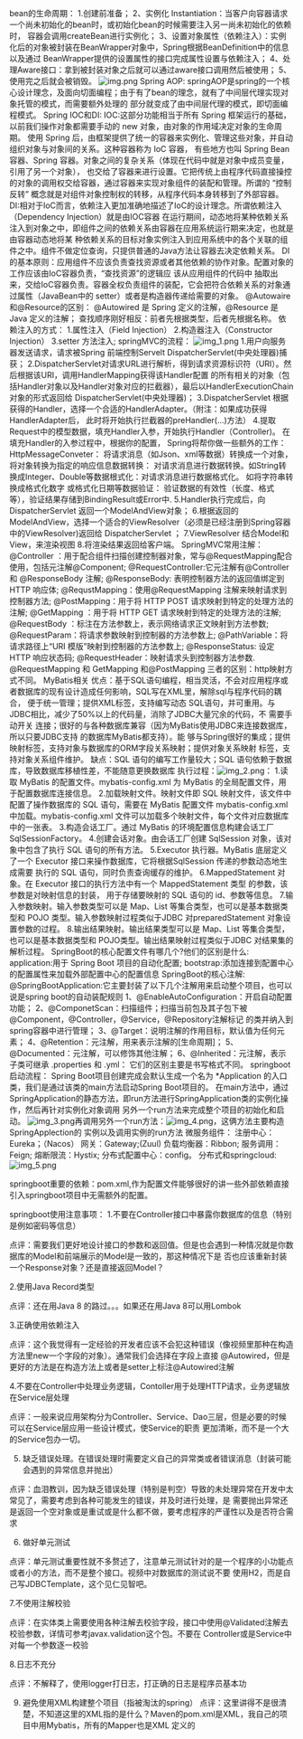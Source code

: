 bean的生命周期：
        1.创建前准备；
        2、实例化 Instantiation：当客户向容器请求一个尚未初始化的bean时，或初始化bean的时候需要注入另一尚未初始化的依赖时，
    容器会调用createBean进行实例化；
        3、设置对象属性（依赖注入）：实例化后的对象被封装在BeanWrapper对象中，Spring根据BeanDefinition中的信息以及通过
    BeanWrapper提供的设置属性的接口完成属性设置与依赖注入；
        4、处理Aware接口：拿到被封装对象之后就可以通过aware接口调用然后被使用；
        5、使用完之后就会被销毁。
    ![img.png](img.png)
Spring AOP:
    springAOP是spring的一个核心设计理念，及面向切面编程；由于有了bean的理念，就有了中间层代理实现对象托管的模式，而需要额外处理的
部分就变成了由中间层代理的模式，即切面编程模式。
Spring IOC和DI:
    IOC:这部分功能相当于所有 Spring 框架运行的基础，以前我们操作对象都需要手动的 new 对象，由对象的作用域决定对象的生命周期。
使用 Spring 后，由框架提供了统一的容器来实例化、管理这些对象，并自动组织对象与对象间的关系。这种容器称为 IoC 容器，
有些地方也叫 Spring Bean 容器、Spring 容器。对象之间的复杂关系（体现在代码中就是对象中成员变量，引用了另一个对象），
也交给了容器来进行设置。它把传统上由程序代码直接操控的对象的调用权交给容器，通过容器来实现对象组件的装配和管理。所谓的
“控制反转” 概念就是对组件对象控制权的转移，从程序代码本身转移到了外部容器。
    DI:相对于IoC而言，依赖注入更加准确地描述了IoC的设计理念。所谓依赖注入（Dependency Injection）就是由IOC容器
在运行期间，动态地将某种依赖关系注入到对象之中，即组件之间的依赖关系由容器在应用系统运行期来决定，也就是由容器动态地将某
种依赖关系的目标对象实例注入到应用系统中的各个关联的组件之中。组件不做定位查询，只提供普通的Java方法让容器去决定依赖关系。
    DI的基本原则：应用组件不应该负责查找资源或者其他依赖的协作对象。配置对象的工作应该由IoC容器负责，“查找资源”的逻辑应
该从应用组件的代码中 抽取出来，交给IoC容器负责。容器全权负责组件的装配，它会把符合依赖关系的对象通过属性（JavaBean中的
setter）或者是构造器传递给需要的对象。
@Autowaire和@Resource的区别：
    @Autowired 是 Spring 定义的注解，@Resource 是 Java 定义的注解；
    查找顺序刚好相反：前者先根据类型，后者先根据名称。
依赖注入的方式：
    1.属性注入（Field Injection）
    2.构造器注入（Constructor Injection） 
    3.setter 方法注入; 
springMVC的流程：
    ![img_1.png](img_1.png) 
    1.用户向服务器发送请求，请求被Spring 前端控制Servelt DispatcherServlet(中央处理器)捕获；
    2.DispatcherServlet对请求URL进行解析，得到请求资源标识符（URI）。然后根据该URI，调用HandlerMapping获得该Handler配置
的所有相关的对象（包括Handler对象以及Handler对象对应的拦截器），最后以HandlerExecutionChain对象的形式返回给
DispatcherServlet(中央处理器)；
    3.DispatcherServlet 根据获得的Handler，选择一个合适的HandlerAdapter。（附注：如果成功获得HandlerAdapter后，
此时将开始执行拦截器的preHandler(…)方法）
    4.提取Request中的模型数据，填充Handler入参，开始执行Handler（Controller)。 在填充Handler的入参过程中，根据你的配置，
Spring将帮你做一些额外的工作：
HttpMessageConveter： 将请求消息（如Json、xml等数据）转换成一个对象，将对象转换为指定的响应信息数据转换：
对请求消息进行数据转换。如String转换成Integer、Double等数据根式化：对请求消息进行数据格式化。 如将字符串转换成格式化数字
或格式化日期等数据验证： 验证数据的有效性（长度、格式等），验证结果存储到BindingResult或Error中.
    5.Handler执行完成后，向DispatcherServlet 返回一个ModelAndView对象；
    6.根据返回的ModelAndView，选择一个适合的ViewResolver（必须是已经注册到Spring容器中的ViewResolver)返回给
DispatcherServlet ；
    7.ViewResolver 结合Model和View，来渲染视图
    8.将渲染结果返回给客户端。
SpringMVC常用注解：
    @Controller ：用于配合组件扫描创建控制器对象，常与@RequestMapping配合使用，包括元注解@Component;
    @RequestController:它元注解有@Controller 和 @ResponseBody 注解;
    @ResponseBody: 表明控制器方法的返回值绑定到 HTTP 响应体;
    @RequstMapping：使用@RequestMapping 注解来映射请求到控制器方法;
    @PostMapping：用于将 HTTP POST 请求映射到特定的处理方法的注解;
    @GetMapping ：用于将 HTTP GET 请求映射到特定的处理方法的注解;
    @RequestBody ：标注在方法参数上，表示网络请求正文映射到方法参数;
    @RequestParam：将请求参数映射到控制器的方法参数上;
    @PathVariable：将请求路径上“URI 模版”映射到控制器的方法参数上;
    @ResponseStatus: 设定 HTTP 响应状态码;
    @RequestHeader：映射请求头到控制器方法参数.
@RequestMapping 和 GetMapping 和@PostMapping 三者的区别：http映射方式不同。
MyBatis相关
    优点：基于SQL语句编程，相当灵活，不会对应用程序或者数据库的现有设计造成任何影响，SQL写在XML里，解除sql与程序代码的耦合，
便于统一管理；提供XML标签，支持编写动态 SQL语句，并可重用。与JDBC相比，减少了50%以上的代码量，消除了JDBC大量冗余的代码，不
需要手动开关 连接；很好的与各种数据库兼容（因为MyBatis使用JDBC来连接数据库，所以只要JDBC支持 的数据库MyBatis都支持）。能
够与Spring很好的集成；提供映射标签，支持对象与数据库的ORM字段关系映射；提供对象关系映射 标签，支持对象关系组件维护。
    缺点：SQL 语句的编写工作量较大；SQL 语句依赖于数据库，导致数据库移植性差，不能随意更换数据库
执行过程：![img_2.png](img_2.png)： 
    1.读取 MyBatis 的配置文件。mybatis-config.xml 为 MyBatis 的全局配置文件，用于配置数据库连接信息。
    2.加载映射文件。映射文件即 SQL 映射文件，该文件中配置了操作数据库的 SQL 语句，需要在 MyBatis 配置文件 
mybatis-config.xml 中加载。mybatis-config.xml 文件可以加载多个映射文件，每个文件对应数据库中的一张表。
    3.构造会话工厂。通过 MyBatis 的环境配置信息构建会话工厂 SqlSessionFactory。
    4.创建会话对象。由会话工厂创建 SqlSession 对象，该对象中包含了执行 SQL 语句的所有方法。
    5.Executor 执行器。MyBatis 底层定义了一个 Executor 接口来操作数据库，它将根据SqlSession 传递的参数动态地生成需要
执行的 SQL 语句，同时负责查询缓存的维护。
    6.MappedStatement 对象。在 Executor 接口的执行方法中有一个 MappedStatement 类型 的参数，该参数是对映射信息的封装，
用于存储要映射的 SQL 语句的 id、参数等信息。
    7.输入参数映射。输入参数类型可以是 Map、List 等集合类型，也可以是基本数据类型和 POJO 类型。输入参数映射过程类似于JDBC
对preparedStatement 对象设置参数的过程。
    8.输出结果映射。输出结果类型可以是 Map、List 等集合类型，也可以是基本数据类型和 POJO类型。输出结果映射过程类似于JDBC
对结果集的解析过程。
SpringBoot的核心配置文件有哪几个?他们的区别是什么:
    application:用于 Spring Boot 项目的自动化配置;
    bootstrap:添加连接到配置中心的配置属性来加载外部配置中心的配置信息
SpringBoot的核心注解:
    @SpringBootApplication:它主要封装了以下几个注解用来启动整个项目，也可以说是spring boot的自动装配规则
        1、@EnableAutoConfiguration：开启自动配置功能；
        2、@ComponetScan：扫描组件；扫描当前包及其子包下被@Component，@Controller，@Service，@Repository注解标记
        的类并纳入到spring容器中进行管理；
        3、@Target：说明注解的作用目标，默认值为任何元素；
        4、@Retention：元注解，用来表示注解的[生命周期]；
        5、@Documented：元注解，可以修饰其他注解；
        6、@Inherited：元注解，表示子类可继承
.properties 和 .yml：
    它们的区别主要是书写格式不同。
springboot启动流程：
        Spring Boot项目创建完成会默认生成一个名为 *Application 的入口类，我们是通过该类的main方法启动Spring Boot项目的。
    在main方法中，通过SpringApplication的静态方法，即run方法进行SpringApplication类的实例化操作，然后再针对实例化对象调用
    另外一个run方法来完成整个项目的初始化和启动。
        ![img_3.png](img_3.png)再调用另外一个run方法：![img_4.png](img_4.png)，这俩方法主要构造SpringApplection的
    实例以及调用实例的run方法
微服务组件：
    注册中心：Eureka；（Nacos）
    网关：Gateway;(Zuul)
    负载均衡器：Ribbon;
    服务调用：Feign;
    熔断限流：Hystix;
    分布式配置中心：config。
分布式和springcloud:
    ![img_5.png](img_5.png)

springboot重要的依赖：pom.xml,作为配置文件能够很好的讲一些外部依赖直接引入springboot项目中无需额外的配置。

springboot使用注意事项：
1.不要在Controller接口中暴露你数据库的信息（特别是例如密码等信息）

点评：需要我们更好地设计接口的参数和返回值。但是也会遇到一种情况就是你数据库的Model和前端展示的Model是一致的，那这种情况下是
否也应该重新封装一个Response对象？还是直接返回Model？

2.使用Java Record类型

点评：还在用Java 8 的路过。。。如果还在用Java 8可以用Lombok

3.正确使用依赖注入

点评：这个我觉得有一定经验的开发者应该不会犯这种错误（像视频里那种在构造方法里new一个字段的对象）。通常我们会选择在字段上直接
@Autowired，但是更好的方法是在构造方法上或者是setter上标注@Autowired注解

4.不要在Controller中处理业务逻辑，Contoller用于处理HTTP请求，业务逻辑放在Service层处理

点评：一般来说应用架构分为Controller、Service、Dao三层，但是必要的时候可以在Service层应用一些设计模式，使Service的职责
更加清晰，而不是一个大的Service包办一切。

5. 缺乏错误处理。在错误处理时需要定义自己的异常类或者错误消息（封装可能会遇到的异常信息并抛出）

点评：血泪教训，因为缺乏错误处理（特别是判空）导致的未处理异常在开发中太常见了，需要考虑到各种可能发生的错误，并及时进行处理，是
需要抛出异常还是返回一个空对象或是重试或是什么都不做，要考虑程序的严谨性以及是否符合需求

6. 做好单元测试

点评：单元测试重要性就不多赘述了，注意单元测试针对的是一个程序的小功能点或者小的方法，而不是整个接口。视频中对数据库的测试说不要
使用H2，而是自己写JDBCTemplate，这个见仁见智吧。

7.不使用注解校验

点评：在实体类上需要使用各种注解去校验字段，接口中使用@Validated注解去校验参数，详情可参考javax.validation这个包。不要在
Controller或是Service中对每一个参数逐一校验

8.日志不充分

点评：不解释了，使用logger打日志，打正确的日志是程序员基本功

9. 避免使用XML构建整个项目（指被淘汰的spring）
点评：这里讲得不是很清楚，不知道这里的XML指的是什么？Maven的pom.xml是XML，我自己的项目中用Mybatis，所有的Mapper也是XML
定义的
        




    




    
    